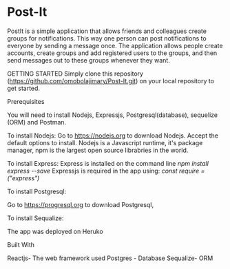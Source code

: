 # Post-It
PostIt is a simple application that allows friends and colleagues create groups for notifications. This way one person can post notifications to everyone by sending a message once. The application allows people create accounts, create groups and add registered users to the groups, and then send messages out to these groups whenever they want.


GETTING STARTED
Simply clone this repository (https://github.com/omobolajimary/Post-It.git) on your local repository to get started.

Prerequisites

You will need to install Nodejs, Expressjs, Postgresql(database), sequelize (ORM) and Postman.

To install Nodejs:
Go to https://nodejs.org to download Nodejs. Accept the default options to install. Nodejs is a Javascript runtime, it's package manager, npm is the largest  open source librabries in the world.

To install Express:
Express is installed on the command line
*npm install express --save*
Expressjs is required in the app using:
    *const require = ("express")*

To install Postgresql:

Go to https://progresql.org to download Postgresql, 

To install Sequalize:



The app was deployed on Heruko

Built With

Reactjs- The web framework used
Postgres - Database
Sequalize- ORM

